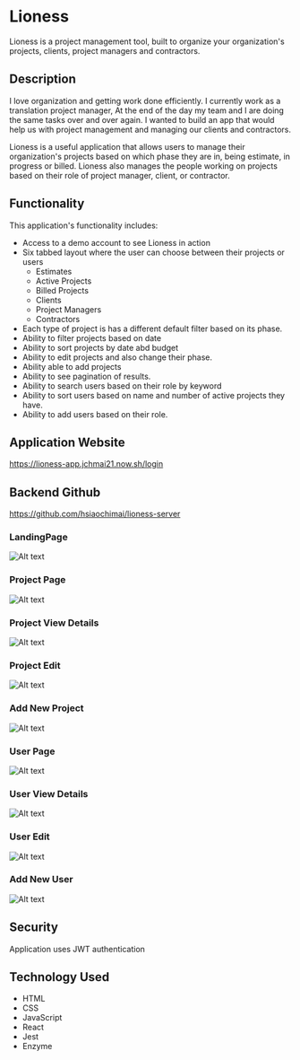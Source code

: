 # Lioness
Lioness is a project management tool, built to organize your organization's projects, clients, project managers and contractors.

## Description
I love organization and getting work done efficiently. I currently work as a translation project manager, At the end of the day my team and I are doing the same tasks over and over again. I wanted to build an app that would help us with project management and managing our clients and contractors.

Lioness is a useful application that allows users to manage their organization's projects based on which phase they are in, being estimate, in progress or billed. Lioness also manages the people working on projects based on their role of project manager, client, or contractor. 

## Functionality
This application's functionality includes:
* Access to a demo account to see Lioness in action
* Six tabbed layout where the user can choose between their projects or users 
    * Estimates
    * Active Projects
    * Billed Projects
    * Clients
    * Project Managers
    * Contractors
* Each type of project is has a different default filter based on its phase. 
* Ability to filter projects based on date 
* Ability to sort projects by date abd budget 
* Ability to edit projects and also change their phase. 
* Ability able to add projects
* Ability to see pagination of results. 
* Ability to search users based on their role by keyword
* Ability to sort users based on name and number of active projects they have. 
* Ability to add users based on their role.

## Application Website
https://lioness-app.jchmai21.now.sh/login

## Backend Github
https://github.com/hsiaochimai/lioness-server

### LandingPage 
![Alt text](Readme.Screenshots/Lioness-LandingPage.png?raw=true "Lioness-LandingPage")

### Project Page
![Alt text](Readme.Screenshots/ProjectPage.png?raw=true "Lioness Project Page")

### Project View Details
![Alt text](Readme.Screenshots/ProjectPage.png?raw=true "Lioness Project Page")

### Project Edit 
![Alt text](Readme.Screenshots/ProjectViewDetails.png?raw=true "Project Edit")

### Add New Project
![Alt text](Readme.Screenshots/ProjectsAddNew.png?raw=true "Lioness Project Page")

### User Page
![Alt text](Readme.Screenshots/UsersPage.png?raw=true "Lioness Project Page")

### User View Details
![Alt text](Readme.Screenshots/Users-view.png?raw=true 
"Lioness project details")

### User Edit 
![Alt text](Readme.Screenshots/Users-Edit.png?raw=true "Project Edit")

### Add New User
![Alt text](Readme.Screenshots/Users-add-new.png?raw=true "Lioness Project Page")




## Security
Application uses JWT authentication

## Technology Used
* HTML
* CSS
* JavaScript
* React
* Jest
* Enzyme


